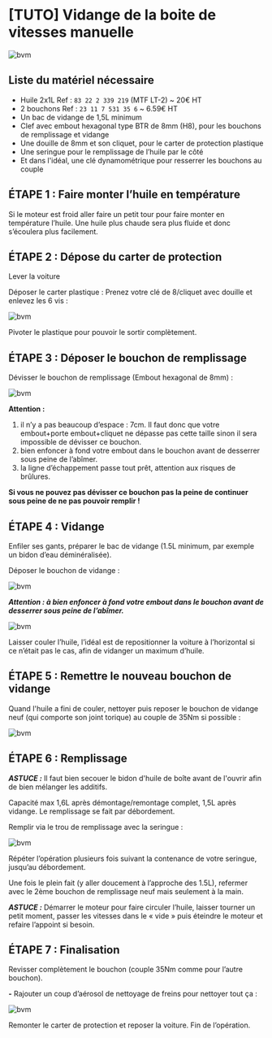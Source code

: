 # [TUTO] Vidange de la boite de vitesses manuelle

![bvm](../images/tuto_BV/bvm_banner.jpg)

## Liste du matériel nécessaire

- Huile 2x1L Ref : `83 22 2 339 219` (MTF LT-2) ~ 20€ HT
- 2 bouchons Ref : `23 11 7 531 35 6` ~ 6.59€ HT
- Un bac de vidange de 1,5L minimum
- Clef avec embout hexagonal type BTR de 8mm (H8), pour les bouchons de remplissage et vidange
- Une douille de 8mm et son cliquet, pour le carter de protection plastique
- Une seringue pour le remplissage de l’huile par le côté
- Et dans l'idéal, une clé dynamométrique pour resserrer les bouchons au couple

## ÉTAPE 1 : Faire monter l’huile en température

Si le moteur est froid aller faire un petit tour pour faire monter en température l’huile. Une huile plus chaude sera plus fluide et donc s’écoulera plus facilement.

## ÉTAPE 2 : Dépose du carter de protection

Lever la voiture

Déposer le carter plastique : Prenez votre clé de 8/cliquet avec douille et enlevez les 6 vis :

![bvm](../images/tuto_BV/bvm_01.jpg)

Pivoter le plastique pour pouvoir le sortir complètement.

## ÉTAPE 3 : Déposer le bouchon de remplissage

Dévisser le bouchon de remplissage (Embout hexagonal de 8mm) :

![bvm](../images/tuto_BV/bvm_02.jpg)

**Attention :**

1. il n’y a pas beaucoup d’espace : 7cm. Il faut donc que votre embout+porte embout+cliquet ne dépasse pas cette taille sinon il sera impossible de dévisser ce bouchon.
2. bien enfoncer à fond votre embout dans le bouchon avant de desserrer sous peine de l’abîmer.
3. la ligne d’échappement passe tout prêt, attention aux risques de brûlures.

**Si vous ne pouvez pas dévisser ce bouchon pas la peine de continuer sous peine de ne pas pouvoir remplir !**

## ÉTAPE 4 : Vidange

Enfiler ses gants, préparer le bac de vidange (1.5L minimum, par exemple un bidon d’eau déminéralisée).

Déposer le bouchon de vidange :

![bvm](../images/tuto_BV/bvm_03.jpg)

**_Attention : à bien enfoncer à fond votre embout dans le bouchon avant de desserrer sous peine de l’abîmer._**

![bvm](../images/tuto_BV/bvm_04.jpg)

Laisser couler l’huile, l’idéal est de repositionner la voiture à l’horizontal si ce n’était pas le cas, afin de vidanger un maximum d’huile.

## ÉTAPE 5 : Remettre le nouveau bouchon de vidange

Quand l'huile a fini de couler, nettoyer puis reposer le bouchon de vidange neuf (qui comporte son joint torique) au couple de 35Nm si possible :

![bvm](../images/tuto_BV/bvm_05.jpg)

## ÉTAPE 6 : Remplissage

**_ASTUCE :_** Il faut bien secouer le bidon d'huile de boîte avant de l'ouvrir afin de bien mélanger les additifs.

Capacité max 1,6L après démontage/remontage complet, 1,5L après vidange. Le remplissage se fait par débordement.

Remplir via le trou de remplissage avec la seringue :

![bvm](../images/tuto_BV/bvm_06.jpg)

Répéter l’opération plusieurs fois suivant la contenance de votre seringue, jusqu’au débordement.

Une fois le plein fait (y aller doucement à l’approche des 1.5L), refermer avec le 2ème bouchon de remplissage neuf mais seulement à la main.

**_ASTUCE :_** Démarrer le moteur pour faire circuler l’huile, laisser tourner un petit moment, passer les vitesses dans le « vide » puis éteindre le moteur et refaire l’appoint si besoin.

## ÉTAPE 7 : Finalisation

Revisser complètement le bouchon (couple 35Nm comme pour l’autre bouchon).

**-** Rajouter un coup d’aérosol de nettoyage de freins pour nettoyer tout ça :

![bvm](../images/tuto_BV/bvm_07.jpg)

Remonter le carter de protection et reposer la voiture. Fin de l’opération.
